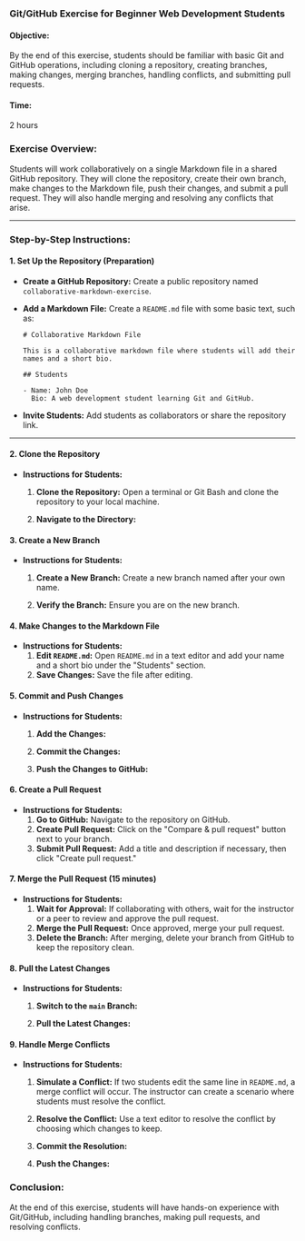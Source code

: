 ### Git/GitHub Exercise for Beginner Web Development Students

#### **Objective:**

By the end of this exercise, students should be familiar with basic Git and GitHub operations, including cloning a repository, creating branches, making changes, merging branches, handling conflicts, and submitting pull requests.

#### **Time:**

2 hours

### **Exercise Overview:**

Students will work collaboratively on a single Markdown file in a shared GitHub repository. They will clone the repository, create their own branch, make changes to the Markdown file, push their changes, and submit a pull request. They will also handle merging and resolving any conflicts that arise.

---

### **Step-by-Step Instructions:**

#### **1\. Set Up the Repository (Preparation)**

- **Create a GitHub Repository:** Create a public repository named `collaborative-markdown-exercise`.

- **Add a Markdown File:** Create a `README.md` file with some basic text, such as:

  ```
  # Collaborative Markdown File

  This is a collaborative markdown file where students will add their names and a short bio.

  ## Students

  - Name: John Doe
    Bio: A web development student learning Git and GitHub.
  ```

- **Invite Students:** Add students as collaborators or share the repository link.

---

#### **2\. Clone the Repository**

- **Instructions for Students:**

  1.  **Clone the Repository:** Open a terminal or Git Bash and clone the repository to your local machine.

  2.  **Navigate to the Directory:**

#### **3\. Create a New Branch**

- **Instructions for Students:**

  1.  **Create a New Branch:** Create a new branch named after your own name.

  2.  **Verify the Branch:** Ensure you are on the new branch.

#### **4\. Make Changes to the Markdown File**

- **Instructions for Students:**
  1.  **Edit `README.md`:** Open `README.md` in a text editor and add your name and a short bio under the "Students" section.
  2.  **Save Changes:** Save the file after editing.

#### **5\. Commit and Push Changes**

- **Instructions for Students:**

  1.  **Add the Changes:**

  2.  **Commit the Changes:**

  3.  **Push the Changes to GitHub:**

#### **6\. Create a Pull Request**

- **Instructions for Students:**
  1.  **Go to GitHub:** Navigate to the repository on GitHub.
  2.  **Create Pull Request:** Click on the "Compare & pull request" button next to your branch.
  3.  **Submit Pull Request:** Add a title and description if necessary, then click "Create pull request."

#### **7\. Merge the Pull Request (15 minutes)**

- **Instructions for Students:**
  1.  **Wait for Approval:** If collaborating with others, wait for the instructor or a peer to review and approve the pull request.
  2.  **Merge the Pull Request:** Once approved, merge your pull request.
  3.  **Delete the Branch:** After merging, delete your branch from GitHub to keep the repository clean.

#### **8\. Pull the Latest Changes**

- **Instructions for Students:**

  1.  **Switch to the `main` Branch:**

  2.  **Pull the Latest Changes:**

#### **9\. Handle Merge Conflicts**

- **Instructions for Students:**

  1.  **Simulate a Conflict:** If two students edit the same line in `README.md`, a merge conflict will occur. The instructor can create a scenario where students must resolve the conflict.

  2.  **Resolve the Conflict:** Use a text editor to resolve the conflict by choosing which changes to keep.

  3.  **Commit the Resolution:**

  4.  **Push the Changes:**

### **Conclusion:**

At the end of this exercise, students will have hands-on experience with Git/GitHub, including handling branches, making pull requests, and resolving conflicts.
